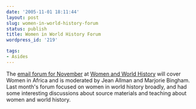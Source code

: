 ```yaml
---
date: '2005-11-01 18:11:44'
layout: post
slug: women-in-world-history-forum
status: publish
title: Women in World History Forum
wordpress_id: '219'

tags:
- Asides
---
```


The [email forum for November](http://chnm.gmu.edu/wwh/forum.html) at [Women and World History](http://chnm.gmu.edu/wwh/) will cover Women in Africa and is moderated by Jean Allman and Marjorie Bingham. Last month's forum focused on women in world history broadly, and had some interesting discussions about source materials and teaching about women and world history.
